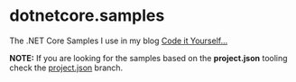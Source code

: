 # dotnetcore.samples
The .NET Core Samples I use in my blog  [Code it Yourself...](https://carlos.mendible.com)

**NOTE:** If you are looking for the samples based on the **project.json** tooling check the [project.json](https://github.com/cmendible/dotnetcore.samples/tree/project.json) branch.
